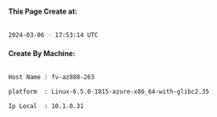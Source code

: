 
   
#### This Page Create at:

```bash

2024-03-06 - 17:53:14 UTC

```

#### Create By Machine:

```bash

Host Name : fv-az888-263

platform  : Linux-6.5.0-1015-azure-x86_64-with-glibc2.35

Ip Local  : 10.1.0.31

```

